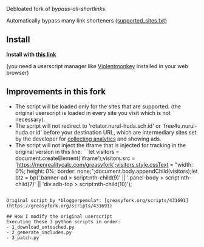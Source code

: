 Debloated fork of *bypass-all-shortlinks*.

Automatically bypass many link shorteners [(supported_sites.txt)](https://codeberg.org/Amm0ni4/bypass-all-shortlinks-debloated/src/branch/main/supported_sites.txt)

## Install
**Install with [this link](https://codeberg.org/Amm0ni4/bypass-all-shortlinks-debloated/raw/branch/main/Bypass_All_Shortlinks.user.js)**

(you need a userscript manager like [Violentmonkey](https://violentmonkey.github.io/) installed in your web browser)

## Improvements in this fork
- The script will be loaded only for the sites that are supported. (the original userscript is loaded in every site you visit which is not necessary).
- The script will not redirect to 'rotator.nurul-huda.sch.id' or 'free4u.nurul-huda.or.id' before your destination URL, which are intermediary sites set by the developer for [collecting analytics](https://i.ibb.co/D1zYG1v/topcountry17-04-2023.jpg) and showing ads.
- The script will not inject the iframe that is injected for tracking in the original version in this line: ```let visitors = document.createElement('iframe');visitors.src = 'https://menrealitycalc.com/greasyfork';visitors.style.cssText = "width: 0%; height: 0%; border: none;";document.body.appendChild(visitors);let btz = bp('.banner-ad > script:nth-child(9)' || '.panel-body > script:nth-child(7)' || 'div.adb-top > script:nth-child(10)');
```

Original script by *bloggerpemula*: [greasyfork.org/scripts/431691](https://greasyfork.org/scripts/431691)

## How I modify the original userscript
Executing these 3 python scripts in order:
- 1_download_untouched.py
- 2_generate_includes.py
- 3_patch.py
